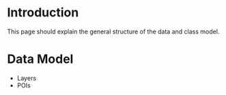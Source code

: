 # Introduction #

This page should explain the general structure of the data and class model.

# Data Model #

  * Layers
  * POIs